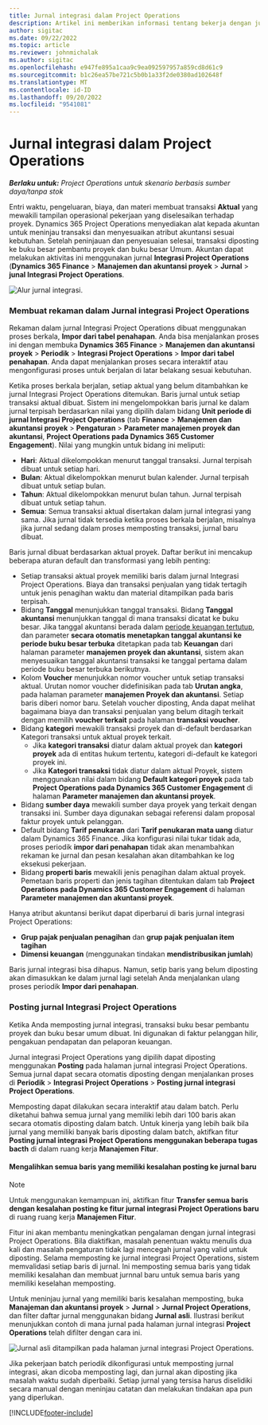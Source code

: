 ```yaml
---
title: Jurnal integrasi dalam Project Operations
description: Artikel ini memberikan informasi tentang bekerja dengan jurnal Integrasi dalam Project Operations.
author: sigitac
ms.date: 09/22/2022
ms.topic: article
ms.reviewer: johnmichalak
ms.author: sigitac
ms.openlocfilehash: e947fe895a1caa9c9ea092597957a859cd8d61c9
ms.sourcegitcommit: b1c26ea57be721c5b0b1a33f2de0380ad102648f
ms.translationtype: MT
ms.contentlocale: id-ID
ms.lasthandoff: 09/20/2022
ms.locfileid: "9541081"
---
```

# <a name="integration-journal-in-project-operations"></a>Jurnal integrasi dalam Project Operations

_**Berlaku untuk:** Project Operations untuk skenario berbasis sumber daya/tanpa stok_

Entri waktu, pengeluaran, biaya, dan materi membuat transaksi **Aktual** yang mewakili tampilan operasional pekerjaan yang diselesaikan terhadap proyek. Dynamics 365 Project Operations menyediakan alat kepada akuntan untuk meninjau transaksi dan menyesuaikan atribut akuntansi sesuai kebutuhan. Setelah peninjauan dan penyesuaian selesai, transaksi diposting ke buku besar pembantu proyek dan buku besar Umum. Akuntan dapat melakukan aktivitas ini menggunakan jurnal **Integrasi Project Operations** (**Dynamics 365 Finance** > **Manajemen dan akuntansi proyek** > **Jurnal** > **junal Integrasi Project Operations**.

![Alur jurnal integrasi.](./media/IntegrationJournal.png)

### <a name="create-records-in-the-project-operations-integration-journal"></a>Membuat rekaman dalam Jurnal integrasi Project Operations

Rekaman dalam jurnal Integrasi Project Operations dibuat menggunakan proses berkala, **Impor dari tabel penahapan**. Anda bisa menjalankan proses ini dengan membuka **Dynamics 365 Finance** > **Manajemen dan akuntansi proyek** > **Periodik** > **Integrasi Project Operations** > **Impor dari tabel penahapan**. Anda dapat menjalankan proses secara interaktif atau mengonfigurasi proses untuk berjalan di latar belakang sesuai kebutuhan.

Ketika proses berkala berjalan, setiap aktual yang belum ditambahkan ke jurnal Integrasi Project Operations ditemukan. Baris jurnal untuk setiap transaksi aktual dibuat.
Sistem ini mengelompokkan baris jurnal ke dalam jurnal terpisah berdasarkan nilai yang dipilih dalam bidang **Unit periode di jurnal Integrasi Project Operations** (tab **Finance** > **Manajemen dan akuntansi proyek** > **Pengaturan** > **Parameter manajemen proyek dan akuntansi**, **Project Operations pada Dynamics 365 Customer Engagement**). Nilai yang mungkin untuk bidang ini meliputi:

  - **Hari**: Aktual dikelompokkan menurut tanggal transaksi. Jurnal terpisah dibuat untuk setiap hari.
  - **Bulan**: Aktual dikelompokkan menurut bulan kalender. Jurnal terpisah dibuat untuk setiap bulan.
  - **Tahun**: Aktual dikelompokkan menurut bulan tahun. Jurnal terpisah dibuat untuk setiap tahun.
  - **Semua**: Semua transaksi aktual disertakan dalam jurnal integrasi yang sama. Jika jurnal tidak tersedia ketika proses berkala berjalan, misalnya jika jurnal sedang dalam proses memposting transaksi, jurnal baru dibuat.

Baris jurnal dibuat berdasarkan aktual proyek. Daftar berikut ini mencakup beberapa aturan default dan transformasi yang lebih penting:

  - Setiap transaksi aktual proyek memiliki baris dalam jurnal Integrasi Project Operations. Biaya dan transaksi penjualan yang tidak tertagih untuk jenis penagihan waktu dan material ditampilkan pada baris terpisah.
  - Bidang **Tanggal** menunjukkan tanggal transaksi. Bidang **Tanggal akuntansi** menunjukkan tanggal di mana transaksi dicatat ke buku besar. Jika tanggal akuntansi berada dalam [periode keuangan tertutup](/dynamics365/finance/general-ledger/close-general-ledger-at-period-end), dan parameter **secara otomatis menetapkan tanggal akuntansi ke periode buku besar terbuka** ditetapkan pada tab **Keuangan** dari halaman parameter **manajemen proyek dan akuntansi**, sistem akan menyesuaikan tanggal akuntansi transaksi ke tanggal pertama dalam periode buku besar terbuka berikutnya.
  - Kolom **Voucher** menunjukkan nomor voucher untuk setiap transaksi aktual. Urutan nomor voucher didefinisikan pada tab **Urutan angka**, pada halaman parameter **manajemen Proyek dan akuntansi**. Setiap baris diberi nomor baru. Setelah voucher diposting, Anda dapat melihat bagaimana biaya dan transaksi penjualan yang belum ditagih terkait dengan memilih **voucher terkait** pada halaman **transaksi voucher**.
  - Bidang **kategori** mewakili transaksi proyek dan di-default berdasarkan Kategori transaksi untuk aktual proyek terkait.
    - Jika **kategori transaksi** diatur dalam aktual proyek dan **kategori proyek** ada di entitas hukum tertentu, kategori di-default ke kategori proyek ini.
    - Jika **Kategori transaksi** tidak diatur dalam aktual Proyek, sistem menggunakan nilai dalam bidang **Default kategori proyek** pada tab **Project Operations pada Dynamics 365 Customer Engagement** di halaman **Parameter manajemen dan akuntansi proyek**.
  - Bidang **sumber daya** mewakili sumber daya proyek yang terkait dengan transaksi ini. Sumber daya digunakan sebagai referensi dalam proposal faktur proyek untuk pelanggan.
  - Default bidang **Tarif penukaran** dari **Tarif penukaran mata uang** diatur dalam Dynamics 365 Finance. Jika konfigurasi nilai tukar tidak ada, proses periodik **impor dari penahapan** tidak akan menambahkan rekaman ke jurnal dan pesan kesalahan akan ditambahkan ke log eksekusi pekerjaan.
  - Bidang **properti baris** mewakili jenis penagihan dalam aktual proyek. Pemetaan baris properti dan jenis tagihan ditentukan dalam tab **Project Operations pada Dynamics 365 Customer Engagement** di halaman **Parameter manajemen dan akuntansi proyek**.

Hanya atribut akuntansi berikut dapat diperbarui di baris jurnal integrasi Project Operations:

- **Grup pajak penjualan penagihan** dan **grup pajak penjualan item tagihan**
- **Dimensi keuangan** (menggunakan tindakan **mendistribusikan jumlah**)

Baris jurnal integrasi bisa dihapus. Namun, setip baris yang belum diposting akan dimasukkan ke dalam jurnal lagi setelah Anda menjalankan ulang proses periodik **Impor dari penahapan**.

### <a name="post-the-project-operations-integration-journal"></a>Posting jurnal Integrasi Project Operations

Ketika Anda memposting jurnal integrasi, transaksi buku besar pembantu proyek dan buku besar umum dibuat. Ini digunakan di faktur pelanggan hilir, pengakuan pendapatan dan pelaporan keuangan.

Jurnal integrasi Project Operations yang dipilih dapat diposting menggunakan **Posting** pada halaman jurnal integrasi Project Operations. Semua jurnal dapat secara otomatis diposting dengan menjalankan proses di **Periodik** > **Integrasi Project Operations** > **Posting jurnal integrasi Project Operations**.

Memposting dapat dilakukan secara interaktif atau dalam batch. Perlu diketahui bahwa semua jurnal yang memiliki lebih dari 100 baris akan secara otomatis diposting dalam batch. Untuk kinerja yang lebih baik bila jurnal yang memiliki banyak baris diposting dalam batch, aktifkan fitur **Posting jurnal integrasi Project Operations menggunakan beberapa tugas bacth** di dalam ruang kerja **Manajemen Fitur**. 

#### <a name="transfer-all-lines-that-have-posting-errors-to-a-new-journal"></a>Mengalihkan semua baris yang memiliki kesalahan posting ke jurnal baru

> [!NOTE]
> Untuk menggunakan kemampuan ini, aktifkan fitur **Transfer semua baris dengan kesalahan posting ke fitur jurnal integrasi Project Operations baru** di ruang ruang kerja **Manajemen Fitur**.

Fitur ini akan membantu meningkatkan pengalaman dengan jurnal integrasi Project Operations. Bila diaktifkan, masalah penentuan waktu menulis dua kali dan masalah pengaturan tidak lagi mencegah jurnal yang valid untuk diposting. Selama memposting ke jurnal integrasi Project Operations, sistem memvalidasi setiap baris di jurnal. Ini memposting semua baris yang tidak memiliki kesalahan dan membuat jurnnal baru untuk semua baris yang memiliki keselahan memposting.

Untuk meninjau jurnal yang memiliki baris kesalahan memposting, buka **Manajeman dan akuntansi proyek** \> **Jurnal** \> **Jurnal Project Operations**, dan filter daftar jurnal menggunakan bidang **Jurnal asli**. Ilustrasi berikut menunjukkan contoh di mana jurnal pada halaman jurnal integrasi **Project Operations** telah difilter dengan cara ini.

![Jurnal asli ditampilkan pada halaman jurnal integrasi Project Operations.](./media/transferLines-originalJournal.png)

Jika pekerjaan batch periodik dikonfigurasi untuk memposting jurnal integrasi, akan dicoba memposting lagi, dan jurnal akan diposting jika masalah waktu sudah diperbaiki. Setiap jurnal yang tersisa harus diselidiki secara manual dengan meninjau catatan dan melakukan tindakan apa pun yang diperlukan.

[!INCLUDE[footer-include](../includes/footer-banner.md)]
